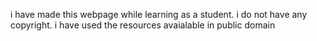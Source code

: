 i have made this webpage while learning as a student. i do not have any copyright. i have used the resources avaialable in public domain
